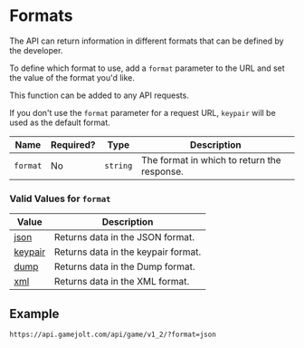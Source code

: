 # Formats

The API can return information in different formats that can be defined by the developer.

To define which format to use, add a `format` parameter to the URL and set the value of the format
you'd like.

This function can be added to any API requests.

If you don't use the `format` parameter for a request URL, `keypair` will be used as the default
format.

| Name     | Required? | Type     | Description                                 |
| -------- | --------- | -------- | ------------------------------------------- |
| `format` | No        | `string` | The format in which to return the response. |

### Valid Values for `format`

| Value                                                        | Description                         |
| ------------------------------------------------------------ | ----------------------------------- |
| [json](https://gamejolt.com/game-api/doc/formats/json)       | Returns data in the JSON format.    |
| [keypair](https://gamejolt.com/game-api/doc/formats/keypair) | Returns data in the keypair format. |
| [dump](https://gamejolt.com/game-api/doc/formats/dump)       | Returns data in the Dump format.    |
| [xml](https://gamejolt.com/game-api/doc/formats/xml)         | Returns data in the XML format.     |

## Example

```
https://api.gamejolt.com/api/game/v1_2/?format=json
```
